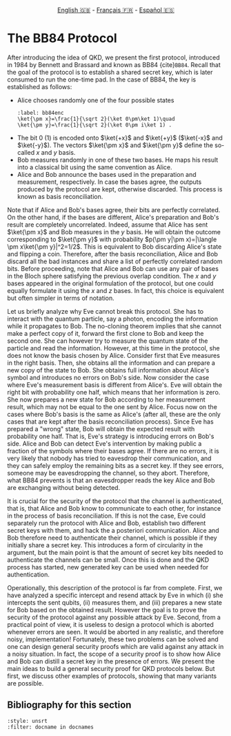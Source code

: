 <p style="text-align: center;">
    <a id="linken" href="../../../../en/content/index.html">English &#x1F1EC;&#x1F1E7;</a> - 
    <a id="linkfr" href="../../../../fr/content/index.html">Français &#x1F1EB;&#x1F1F7;</a> - 
    <a id="linkes" href="../../../../es/content/index.html">Español &#x1F1EA;&#x1F1F8;</a>
</p>
<script>
    currentPage = window.location.href;
    beforeLang = currentPage.slice(0, currentPage.indexOf("content") - 3);
    afterLang = currentPage.slice(currentPage.indexOf("content"));
    document.getElementById("linken").href = beforeLang + "en/" + afterLang;
    document.getElementById("linkfr").href = beforeLang + "fr/" + afterLang;
    document.getElementById("linkes").href = beforeLang + "es/" + afterLang;
</script>




# The BB84 Protocol

After introducing the idea of QKD,
we present the first protocol, introduced in 1984 by Bennett
and Brassard and known as BB84 {cite}`BB84`. Recall that the goal
of the protocol is to establish a shared secret key, which is
later consumed to run the one-time pad. In
the case of BB84, the key is established as follows:

- Alice chooses randomly one of the four possible states
    ```{math}
    :label: bb84enc
    \ket{\pm x}=\frac{1}{\sqrt 2}(\ket 0\pm\ket 1)\quad
    \ket{\pm y}=\frac{1}{\sqrt 2}(\ket 0\pm i\ket 1) .
    ```
- The bit 0 (1) is encoded onto $\ket{+x}$ and $\ket{+y}$
($\ket{-x}$ and $\ket{-y}$). The vectors $\ket{\pm x}$ and
$\ket{\pm y}$ define the so-called $x$ and $y$ basis.
- Bob measures randomly in one of these two bases. He maps his result into a classical bit using the same convention as Alice.
- Alice and Bob announce the bases used in the preparation and measurement, respectively. In case the bases agree, the outputs produced by the protocol are kept, otherwise discarded. This process is known as basis reconciliation.

Note that if Alice and Bob's bases agree, their bits are perfectly
correlated. On the other hand, if the bases are different, Alice's
preparation and Bob's result are completely uncorrelated. Indeed,
assume that Alice has sent $\ket{\pm x}$ and Bob measures in the
$y$ basis. He will obtain the outcome corresponding to $\ket{\pm y}$
with probability $p(\pm y|\pm x)=|\langle \pm x\ket{\pm y}|^2=1/2$. 
This is equivalent to Bob discarding Alice's state and flipping a coin.
Therefore, after the basis reconciliation, Alice and Bob discard
all the bad instances and share a list of perfectly correlated
random bits. Before proceeding, note that Alice and Bob can use any pair of bases in the Bloch sphere satisfying the previous overlap condition. The $x$ and $y$ bases appeared in the original formulation of the protocol, but one could equally formulate it using the $x$ and $z$ bases. In fact, this choice is equivalent but often simpler in terms of notation.

Let us briefly analyze why Eve cannot break this protocol. She has
to interact with the quantum particle, say a photon, encoding the
information while it propagates to Bob. The no-cloning theorem
implies that she cannot make a perfect copy of it, forward the
first clone to Bob and keep the second one. She can however try to
measure the quantum state of the particle and read the
information. However, at this time in the protocol, she does not
know the basis chosen by Alice. Consider first that Eve measures
in the right basis. Then, she obtains all the information and can
prepare a new copy of the state to Bob. She obtains full
information about Alice's symbol and introduces no errors on Bob's
side. Now consider the case where Eve's measurement basis is
different from Alice's. Eve will obtain the right bit with
probability one half, which means that her information is zero. She now prepares a new state for Bob according to her measurement result, 
which may not be equal to the one sent by Alice. Focus now on the cases where Bob's basis is the
same as Alice's (after all, these are the only cases that are kept after the
basis reconciliation process). Since Eve has prepared a "wrong"
state, Bob will obtain the expected result with probability one
half. That is, Eve's strategy is introducing errors on Bob's side.
Alice and Bob can detect Eve's intervention by making public a
fraction of the symbols where their bases agree. If there are no
errors, it is very likely that nobody has tried to eavesdrop their
communication, and they can safely employ the remaining bits as
a secret key. If they see errors,
someone may be eavesdropping the channel, so they abort. Therefore,
what BB84 prevents is that an eavesdropper reads
the key Alice and Bob are exchanging without being
detected.

It is crucial for the security of the protocol that the channel is authenticated, that is, that Alice and Bob know to communicate to each other, for instance in the process of basis reconciliation. If this is not the case, Eve could separately run the protocol with Alice and Bob, establish two different secret keys with them, and hack the a posteriori communication. Alice and Bob therefore need to authenticate their channel, which is possible if they initially share a secret key. This introduces a form of circularity in the argument, but the main point is that the amount of secret key bits needed to authenticate the channels can be small. Once this is done and the QKD process has started, new generated key can be used when needed for authentication.

Operationally, this description of the protocol is far from complete. First, we have
analyzed a specific intercept and resend attack by Eve in which (i) she intercepts the sent qubits, (ii) measures them, and (iii) prepares a new state for Bob based on the obtained result. However the goal is to prove
the security of the protocol against any possible attack by Eve.
Second, from a practical point of view, it is useless to design a
protocol which is aborted whenever errors are seen. It would be
aborted in any realistic, and therefore noisy, implementation!
Fortunately, these two problems can be solved and one can design
general security proofs which are valid against any attack in a
noisy situation. In fact, the scope of a security proof is to show how Alice and Bob can distill a secret key in the presence of errors. 
We present the main ideas to build a general
security proof for QKD protocols below. But first,
we discuss other examples of protocols, showing that many variants are possible.

## Bibliography for this section
```{bibliography}
:style: unsrt
:filter: docname in docnames
```


